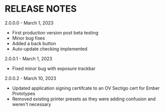 # RELEASE NOTES

2.0.0.0 - March 1, 2023
- First production version post beta testing
- Minor bug fixes
- Added a back button
- Auto-update checking implemented

2.0.0.1 - March 1, 2023
- Fixed minor bug with exposure trackbar

2.0.0.2 - March 10, 2023
- Updated application signing certifcate to an OV Sectigo cert for Ember Prototypes
- Removed existing printer presets as they were adding confusion and weren't necessary